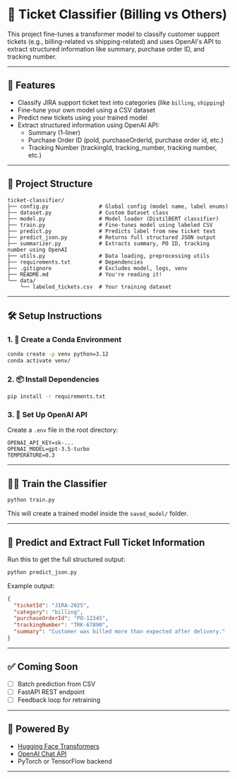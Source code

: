# 🧾 Ticket Classifier (Billing vs Others)

This project fine-tunes a transformer model to classify customer support tickets (e.g., billing-related vs shipping-related) and uses OpenAI's API to extract structured information like summary, purchase order ID, and tracking number.

---

## 🚀 Features

- Classify JIRA support ticket text into categories (like `billing`, `shipping`)
- Fine-tune your own model using a CSV dataset
- Predict new tickets using your trained model
- Extract structured information using OpenAI API:
  - Summary (1-liner)
  - Purchase Order ID (poId, purchaseOrderId, purchase order id, etc.)
  - Tracking Number (trackingId, tracking_number, tracking number, etc.)

---

## 📁 Project Structure

```
ticket-classifier/
├── config.py                # Global config (model name, label enums)
├── dataset.py               # Custom Dataset class
├── model.py                 # Model loader (DistilBERT classifier)
├── train.py                 # Fine-tunes model using labeled CSV
├── predict.py               # Predicts label from new ticket text
├── predict_json.py          # Returns full structured JSON output
├── summarizer.py            # Extracts summary, PO ID, tracking number using OpenAI
├── utils.py                 # Data loading, preprocessing utils
├── requirements.txt         # Dependencies
├── .gitignore               # Excludes model, logs, venv
├── README.md                # You're reading it!
└── data/
    └── labeled_tickets.csv  # Your training dataset
```

---

## 🛠 Setup Instructions

### 1. 🧪 Create a Conda Environment

```bash
conda create -p venv python=3.12
conda activate venv/
```

### 2. 📦 Install Dependencies

```bash
pip install -r requirements.txt
```

### 3. 🔐 Set Up OpenAI API

Create a `.env` file in the root directory:

```
OPENAI_API_KEY=sk-...
OPENAI_MODEL=gpt-3.5-turbo
TEMPERATURE=0.3
```

---

## 🏋️‍♂️ Train the Classifier

```bash
python train.py
```

This will create a trained model inside the `saved_model/` folder.

---

## 🔮 Predict and Extract Full Ticket Information

Run this to get the full structured output:

```bash
python predict_json.py
```

Example output:

```json
{
  "ticketId": "JIRA-2025",
  "category": "billing",
  "purchaseOrderId": "PO-12345",
  "trackingNumber": "TRK-67890",
  "summary": "Customer was billed more than expected after delivery."
}
```

---

## ✅ Coming Soon

- [ ] Batch prediction from CSV
- [ ] FastAPI REST endpoint
- [ ] Feedback loop for retraining

---

## 🧠 Powered By

- [Hugging Face Transformers](https://huggingface.co/docs/transformers)
- [OpenAI Chat API](https://platform.openai.com/docs/)
- PyTorch or TensorFlow backend

---
